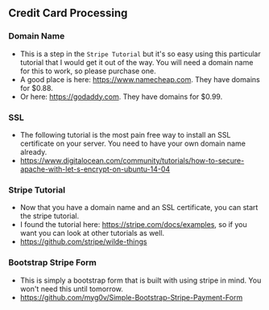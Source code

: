 ## Credit Card Processing


### Domain Name
- This is a step in the `Stripe Tutorial` but it's so easy using this particular tutorial that I would get it out of the way.
You will need a domain name for this to work, so please purchase one. 
- A good place is here: https://www.namecheap.com. They have domains for $0.88. 
- Or here: https://godaddy.com. They have domains for $0.99.

### SSL
- The following tutorial is the most pain free way to install an SSL certificate on your server. You need to have your own domain name already.
- https://www.digitalocean.com/community/tutorials/how-to-secure-apache-with-let-s-encrypt-on-ubuntu-14-04

### Stripe Tutorial
- Now that you have a domain name and an SSL certificate, you can start the stripe tutorial.
- I found the tutorial here: https://stripe.com/docs/examples, so if you want you can look at other tutorials as well. 
- https://github.com/stripe/wilde-things

### Bootstrap Stripe Form
- This is simply a bootstrap form that is built with using stripe in mind. You won't need this until tomorrow. 
- https://github.com/myg0v/Simple-Bootstrap-Stripe-Payment-Form

